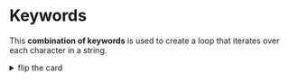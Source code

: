 # Keywords

This **combination of keywords** is used to create a loop that iterates over
each character in a string.

<details>
<summary>flip the card</summary>
<br>

## `for ... of`

```js
'use strict';

let userInput = null;

while (userInput === null) {
	userInput = prompt('enter something');
}

for (let character of userInput) {
	alert(character);
}

alert(userInput + '!');
```

</details>
